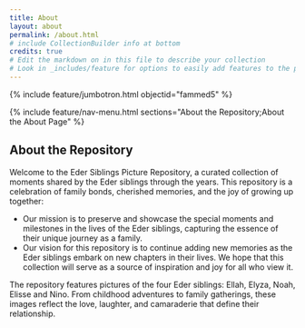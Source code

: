 ```yaml
---
title: About
layout: about
permalink: /about.html
# include CollectionBuilder info at bottom
credits: true
# Edit the markdown on in this file to describe your collection
# Look in _includes/feature for options to easily add features to the page
---
```


{% include feature/jumbotron.html objectid="fammed5" %}

{% include feature/nav-menu.html sections="About the Repository;About the About Page" %}

## About the Repository

Welcome to the Eder Siblings Picture Repository, a curated collection of moments shared by the Eder siblings through the years. This repository is a celebration of family bonds, cherished memories, and the joy of growing up together: 

- Our mission is to preserve and showcase the special moments and milestones in the lives of the Eder siblings, capturing the essence of their unique journey as a family. 
- Our vision for this repository is to continue adding new memories as the Eder siblings embark on new chapters in their lives. We hope that this collection will serve as a source of inspiration and joy for all who view it.

The repository features pictures of the four Eder siblings: Ellah, Elyza, Noah, Elisse and Nino. From childhood adventures to family gatherings, these images reflect the love, laughter, and camaraderie that define their relationship. 
